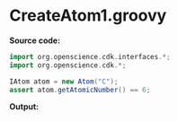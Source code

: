 # CreateAtom1.groovy
**Source code:**
```groovy
import org.openscience.cdk.interfaces.*;
import org.openscience.cdk.*;

IAtom atom = new Atom("C");
assert atom.getAtomicNumber() == 6;
```
**Output:**
```plain
```
